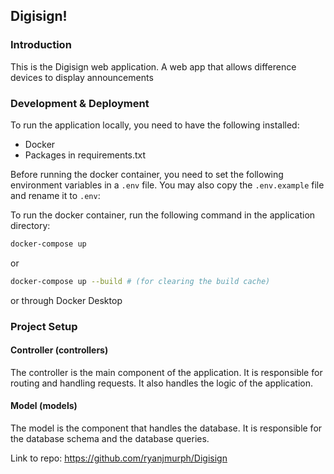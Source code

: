 ## Digisign!

### Introduction

This is the Digisign web application. A web app that allows difference devices to display announcements

### Development & Deployment

To run the application locally, you need to have the following installed:

- Docker
- Packages in requirements.txt

Before running the docker container, you need to set the following environment variables in a `.env` file. You may also copy the `.env.example` file and rename it to `.env`:

To run the docker container, run the following command in the application directory:

```bash
docker-compose up
```

or

```bash
docker-compose up --build # (for clearing the build cache)
```

or through Docker Desktop

### Project Setup

#### Controller (controllers)

The controller is the main component of the application. It is responsible for routing and handling requests. It also handles the logic of the application.

#### Model (models)

The model is the component that handles the database. It is responsible for the database schema and the database queries.

Link to repo: https://github.com/ryanjmurph/Digisign
